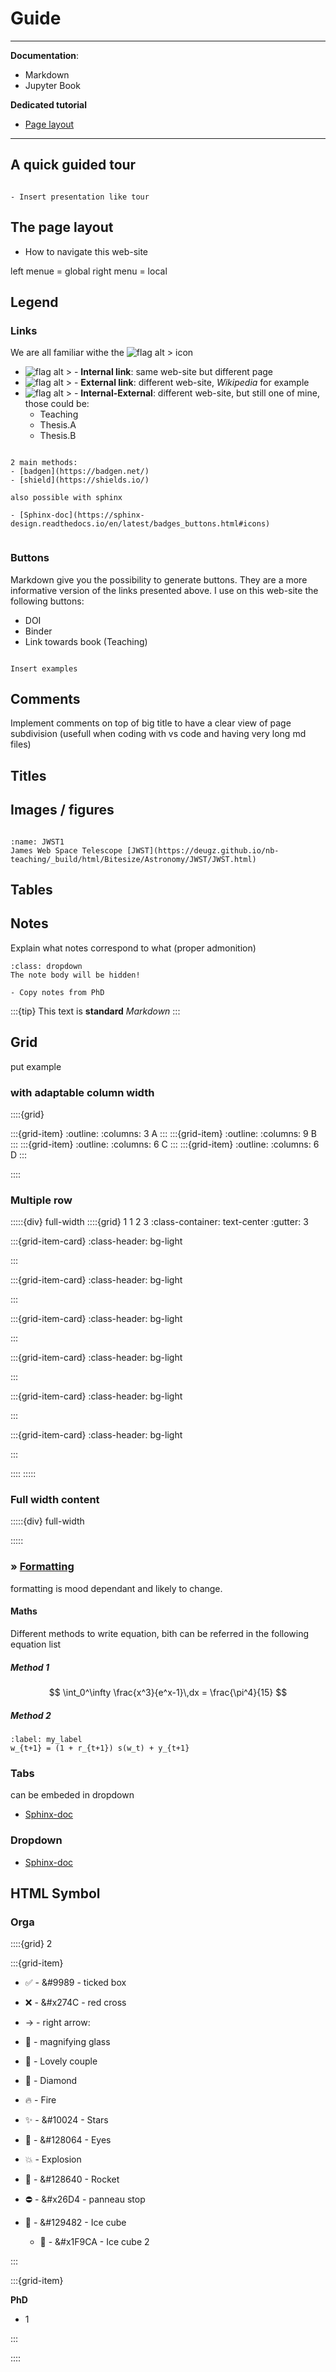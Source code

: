 # Guide

***
**Documentation**:
- Markdown
- Jupyter Book

**Dedicated tutorial**

- [Page layout](https://jupyterbook.org/en/stable/content/layout.html)


***

## A quick guided tour

```{note}

- Insert presentation like tour

```

## The page layout

- How to navigate this web-site

left menue = global
right menu = local


## Legend

### Links

We are all familiar withe the ![flag alt >](../../Docs/Svg_icons/external-link-alt-svgrepo-com.svg) icon

- ![flag alt >](../../Docs/Svg_icons/links/I_link.png) - **Internal link**: same web-site but different page
- ![flag alt >](../../Docs/Svg_icons/links/E_link.png) - **External link**: different web-site, *Wikipedia* for example
- ![flag alt >](../../Docs/Svg_icons/links/IE_link.png) - **Internal-External**: different web-site, but still one of mine, those could be:
    - Teaching
    - Thesis.A
    - Thesis.B

```{margin}

2 main methods:
- [badgen](https://badgen.net/)
- [shield](https://shields.io/)

also possible with sphinx

- [Sphinx-doc](https://sphinx-design.readthedocs.io/en/latest/badges_buttons.html#icons)


```

### Buttons

Markdown give you the possibility to generate buttons. They are a more informative version of the links presented above. I use on this web-site the following buttons:

- DOI
- Binder
- Link towards book (Teaching)

```{note}

Insert examples

```

## Comments

[/----------------------------------------------------------------------------------------------------------------------------------------------------------------------- Is it a comment ?/]: # 


Implement comments on top of big title to have a clear view of page subdivision (usefull when coding with vs code and having very long md files)



## Titles


## Images / figures

```{image} 
```
    
```{figure} Docs/JWST_cloud1.jpg
:name: JWST1
James Web Space Telescope [JWST](https://deugz.github.io/nb-teaching/_build/html/Bitesize/Astronomy/JWST/JWST.html)
```

## Tables


## Notes

Explain what notes correspond to what (proper admonition)



```{note}
:class: dropdown
The note body will be hidden!
```

```{warning}
- Copy notes from PhD
```

:::{tip}
This text is **standard** _Markdown_
:::

## Grid

put example

### with adaptable column width

::::{grid}

:::{grid-item}
:outline:
:columns: 3
A
:::
:::{grid-item}
:outline:
:columns: 9
B
:::
:::{grid-item}
:outline:
:columns: 6
C
:::
:::{grid-item}
:outline:
:columns: 6
D
:::

::::


### Multiple row

:::::{div} full-width
::::{grid} 1 1 2 3
:class-container: text-center
:gutter: 3


:::{grid-item-card}
:class-header: bg-light

:::

:::{grid-item-card}
:class-header: bg-light

:::

:::{grid-item-card}
:class-header: bg-light

:::

:::{grid-item-card}
:class-header: bg-light

:::

:::{grid-item-card}
:class-header: bg-light

:::

:::{grid-item-card}
:class-header: bg-light

:::

::::
:::::

### Full width content

:::::{div} full-width

:::::


<h3><strong>&#187;  <u>Formatting </u></strong></h3>

formatting is mood dependant and likely to change.

<h4>Maths</h4>

Different methods to write equation, bith can be referred in the following equation list

<h5>Method 1</h5>

$$
  \int_0^\infty \frac{x^3}{e^x-1}\,dx = \frac{\pi^4}{15}
$$

<h5>Method 2</h5>

```{math}
:label: my_label
w_{t+1} = (1 + r_{t+1}) s(w_t) + y_{t+1}
```

### Tabs

can be embeded in dropdown

- [Sphinx-doc](https://sphinx-design.readthedocs.io/en/latest/tabs.html#tab-set-options)

### Dropdown

- [Sphinx-doc](https://sphinx-design.readthedocs.io/en/latest/dropdowns.html)

## HTML Symbol

### Orga

::::{grid} 2

:::{grid-item}

- &#9989; - &#9989 -  ticked box
- &#x274C; - &#x274C - red cross
- &#x2192; - right arrow:
- &#127992; - magnifying glass
- &#128143; - Lovely couple
- &#128142; - Diamond
- &#128293; - Fire

- &#10024; - &#10024 - Stars

- &#128064; - &#128064 - Eyes

- &#128165; - Explosion

- &#128640; - &#128640 - Rocket 

- &#x26D4; - &#x26D4 - panneau stop

- &#129482; - &#129482 - Ice cube
    - &#x1F9CA; - &#x1F9CA - Ice cube 2
 
 
:::

:::{grid-item}

**PhD**

- 1

:::

::::
